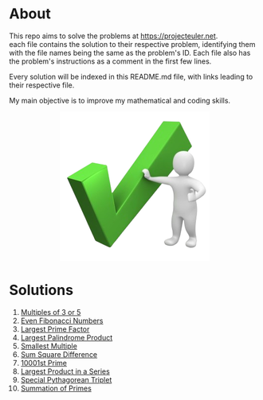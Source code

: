 # About
This repo aims to solve the problems at https://projecteuler.net.  
each file contains the solution to their respective problem, identifying them with the file names being the same as the problem's ID. Each file also has the problem's instructions as a comment in the first few lines.

Every solution will be indexed in this README.md file, with links leading to their respective file.

My main objective is to improve my mathematical and coding skills.

<div align="center">
    <img src="checkmark_dude.png">
</div>

# Solutions
1. [Multiples of 3 or 5](solutions/1.py)
2. [Even Fibonacci Numbers](solutions/2.py)
3. [Largest Prime Factor](solutions/3.py)
4. [Largest Palindrome Product](solutions/4.py)
5. [Smallest Multiple]()
6. [Sum Square Difference]()
7. [10001st Prime]()
8. [Largest Product in a Series]()
9. [Special Pythagorean Triplet]()
10. [Summation of Primes]()